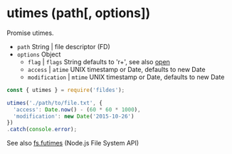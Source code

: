 # utimes (path[, options])

Promise utimes.

- `path` String | file descriptor (FD)
- `options` Object
  - `flag` | `flags` String defaults to 'r+', see also [open](#open-path-options)
  - `access` | `atime` UNIX timestamp or Date, defaults to new Date
  - `modification` | `mtime` UNIX timestamp or Date, defaults to new Date

```javascript
const { utimes } = require('fildes');

utimes('./path/to/file.txt', {
  'access': Date.now() - (60 * 60 * 1000),
  'modification': new Date('2015-10-26')
})
.catch(console.error);
```

See also [fs.futimes](https://nodejs.org/api/fs.html#fs_fs_futimes_fd_atime_mtime_callback) (Node.js File System API)
